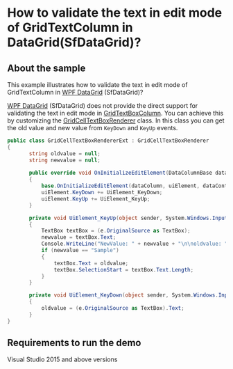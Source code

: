# How to validate the text in edit mode of GridTextColumn in DataGrid(SfDataGrid)?	

## About the sample

This example illustrates how to validate the text in edit mode of GridTextColumn in [WPF DataGrid](https://www.syncfusion.com/wpf-ui-controls/datagrid) (SfDataGrid)?

[WPF DataGrid](https://www.syncfusion.com/wpf-ui-controls/datagrid) (SfDataGrid) does not provide the direct support for validating the text in edit mode in [GridTextBoxColumn](http://help.syncfusion.com/cr/cref_files/wpf/Syncfusion.SfGrid.WPF~Syncfusion.UI.Xaml.Grid.GridTextColumn.html). You can achieve this by customizing the [GridCellTextBoxRenderer](https://help.syncfusion.com/cr/cref_files/wpf/Syncfusion.SfGrid.WPF~Syncfusion.UI.Xaml.Grid.Cells.GridCellTextBoxRenderer.html) class. In this class you can get the old value and new value from `KeyDown` and `KeyUp` events.

```C#
public class GridCellTextBoxRendererExt : GridCellTextBoxRenderer
{
       string oldvalue = null;
       string newvalue = null;
        
       public override void OnInitializeEditElement(DataColumnBase dataColumn, TextBox uiElement, object dataContext)
       {
           base.OnInitializeEditElement(dataColumn, uiElement, dataContext);
           uiElement.KeyDown += UiElement_KeyDown;
           uiElement.KeyUp += UiElement_KeyUp;
       }

       private void UiElement_KeyUp(object sender, System.Windows.Input.KeyEventArgs e)
       {
           TextBox textBox = (e.OriginalSource as TextBox);
           newvalue = textBox.Text;
           Console.WriteLine("NewValue: " + newvalue + "\n\noldvalue: " + oldvalue);
           if (newvalue == "Sample")
           {
               textBox.Text = oldvalue;
               textBox.SelectionStart = textBox.Text.Length;
           }
       }

       private void UiElement_KeyDown(object sender, System.Windows.Input.KeyEventArgs e)
       {
           oldvalue = (e.OriginalSource as TextBox).Text;
       }
} 
```

## Requirements to run the demo
Visual Studio 2015 and above versions
